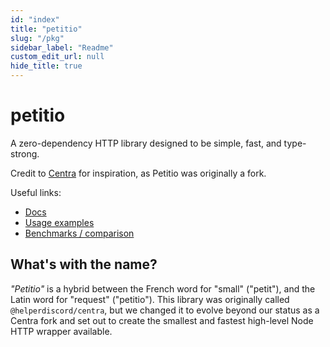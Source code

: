 ```yaml
---
id: "index"
title: "petitio"
slug: "/pkg"
sidebar_label: "Readme"
custom_edit_url: null
hide_title: true
---
```


# petitio

A zero-dependency HTTP library designed to be simple, fast, and type-strong.

Credit to [Centra] for inspiration, as Petitio was originally a fork.

[Centra]: https://github.com/ethanent/centra

Useful links:
- [Docs](https://helperdiscord.github.io/petitio)
- [Usage examples](https://github.com/helperdiscord/petitio/tree/master/USAGE.md)
- [Benchmarks / comparison](https://github.com/helperdiscord/petitio/tree/master/PERFORMANCE.md)

## What's with the name?

*"Petitio"* is a hybrid between the French word for "small" ("petit"), and the
Latin word for "request" ("petitio"). This library was originally called
`@helperdiscord/centra`, but we changed it to evolve beyond our status as a
Centra fork and set out to create the smallest and fastest high-level Node HTTP
wrapper available.
